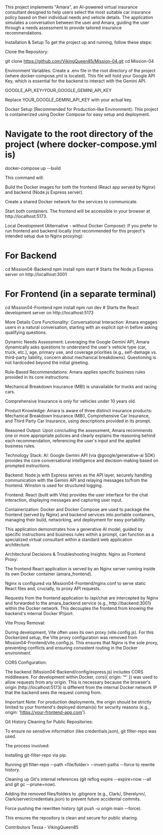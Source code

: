 
This project implements "Amara", an AI-powered virtual insurance consultant designed to help users select the most suitable car insurance policy based on their individual needs and vehicle details. The application simulates a conversation between the user and Amara, guiding the user through a needs assessment to provide tailored insurance recommendations.

Installation & Setup
To get the project up and running, follow these steps:

Clone the Repository:

git clone https://github.com/VikingQueen85/Mission-04.git
cd Mission-04

Environment Variables:
Create a .env file in the root directory of the project (where docker-compose.yml is located). This file will hold your Google API Key, which is essential for the backend to interact with the Gemini API.

GOOGLE_API_KEY=YOUR_GOOGLE_GEMINI_API_KEY

Replace YOUR_GOOGLE_GEMINI_API_KEY with your actual key.

Docker Setup (Recommended for Production-like Environment):
This project is containerized using Docker Compose for easy setup and deployment.

# Navigate to the root directory of the project (where docker-compose.yml is)
docker-compose up --build

This command will:

Build the Docker images for both the frontend (React app served by Nginx) and backend (Node.js Express server).

Create a shared Docker network for the services to communicate.

Start both containers.
The frontend will be accessible in your browser at http://localhost:5173.

Local Development (Alternative - without Docker Compose):
If you prefer to run frontend and backend locally (not recommended for this project's intended setup due to Nginx proxying):

# For Backend
cd Mission04-Backend
npm install
npm start # Starts the Node.js Express server on http://localhost:3001

# For Frontend (in a separate terminal)
cd Mission04-Frontend
npm install
npm run dev # Starts the React development server on http://localhost:5173

More Details
Core Functionality:
Conversational Interaction: Amara engages users in a natural conversation, starting with an explicit opt-in before asking qualifying questions.

Dynamic Needs Assessment: Leveraging the Google Gemini API, Amara dynamically asks questions to understand the user's vehicle type (car, truck, etc.), age, primary use, and coverage priorities (e.g., self-damage vs. third-party liability, concern about mechanical breakdowns). Questioning is not hardcoded beyond the initial greeting.

Rule-Based Recommendations: Amara applies specific business rules provided in its core instructions:

Mechanical Breakdown Insurance (MBI) is unavailable for trucks and racing cars.

Comprehensive Insurance is only for vehicles under 10 years old.

Product Knowledge: Amara is aware of three distinct insurance products: Mechanical Breakdown Insurance (MBI), Comprehensive Car Insurance, and Third Party Car Insurance, using descriptions provided in its prompt.

Reasoned Output: Upon concluding the assessment, Amara recommends one or more appropriate policies and clearly explains the reasoning behind each recommendation, referencing the user's input and the applied business rules.

Technology Stack:
AI: Google Gemini API (via @google/generative-ai SDK) provides the core conversational intelligence and decision-making based on prompted instructions.

Backend: Node.js with Express serves as the API layer, securely handling communication with the Gemini API and relaying messages to/from the frontend. Winston is used for structured logging.

Frontend: React (built with Vite) provides the user interface for the chat interaction, displaying messages and capturing user input.

Containerization: Docker and Docker Compose are used to package the frontend (served by Nginx) and backend services into portable containers, managing their build, networking, and deployment for easy portability.

This application demonstrates how a generative AI model, guided by specific instructions and business rules within a prompt, can function as a specialized virtual consultant within a standard web application architecture.

Architectural Decisions & Troubleshooting Insights:
Nginx as Frontend Proxy:

The frontend React application is served by an Nginx server running inside its own Docker container (amara_frontend).

Nginx is configured via Mission04-Frontend/nginx.conf to serve static React files and, crucially, to proxy API requests.

Requests from the frontend application to /api/chat are intercepted by Nginx and forwarded to the amara_backend service (e.g., http://backend:3001) within the Docker network. This decouples the frontend from knowing the backend's internal Docker IP/port.

Vite Proxy Removal:

During development, Vite often uses its own proxy (vite.config.js). For this Dockerized setup, the Vite proxy configuration was removed from Mission04-Frontend/vite.config.js. This ensures that Nginx is the sole proxy, preventing conflicts and ensuring consistent routing in the Docker environment.

CORS Configuration:

The backend (Mission04-Backend/config/express.js) includes CORS middleware. For development within Docker, cors({ origin: '*' }) was used to allow requests from any origin. This is necessary because the browser's origin (http://localhost:5173) is different from the internal Docker network IP that the backend sees the request coming from.

Important Note: For production deployments, the origin should be strictly limited to your frontend's deployed domain(s) for security reasons (e.g., origin: 'https://your-frontend-app.com').

Git History Cleaning for Public Repositories:

To ensure no sensitive information (like credentials.json), git filter-repo was used.

The process involved:

Installing git-filter-repo via pip.

Running git filter-repo --path <file/folder> --invert-paths --force to rewrite history.

Cleaning up Git's internal references (git reflog expire --expire=now --all and git gc --prune=now).

Adding the removed files/folders to .gitignore (e.g., Clark/, Sherelynn/, Clark/server/credentials.json) to prevent future accidental commits.

Force pushing the rewritten history (git push -u origin main --force).

This ensures the repository is clean and secure for public sharing.

Contributors
Tessa - VikingQueen85
